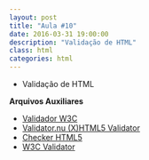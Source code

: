 ```yaml
---
layout: post
title: "Aula #10"
date: 2016-03-31 19:00:00
description: "Validação de HTML"
class: html
categories: html
---
```


- Validação de HTML

**Arquivos Auxiliares**
- [Validador W3C](https://validator.w3.org/unicorn/)
- [Validator.nu (X)HTML5 Validator](https://html5.validator.nu/)
- [Checker HTML5](https://checker.html5.org/)
- [W3C Validator](https://validator.w3.org/nu/)
